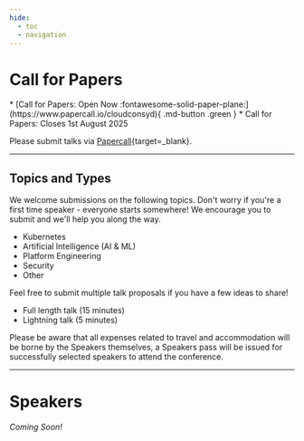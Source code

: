 ```yaml
---
hide:
  - toc
  - navigation
---
```


# Call for Papers

<div class="grid cards" markdown>
* [Call for Papers: Open Now :fontawesome-solid-paper-plane:](https://www.papercall.io/cloudconsyd){ .md-button .green }
* Call for Papers: Closes 1st August 2025
</div>

Please submit talks via  [Papercall](https://www.papercall.io/cloudconsyd){target=_blank}.

---

## Topics and Types

We welcome submissions on the following topics. Don't worry if you're a first time speaker - everyone starts somewhere! We encourage you to submit and we'll help you along the way.

* Kubernetes
* Artificial Intelligence (AI & ML)
* Platform Engineering
* Security
* Other

Feel free to submit multiple talk proposals if you have a few ideas to share!

* Full length talk (15 minutes)
* Lightning talk (5 minutes)

Please be aware that all expenses related to travel and accommodation will be borne by the Speakers themselves, a Speakers pass will be issued for successfully selected speakers to attend the conference.

---

# Speakers

_Coming Soon!_